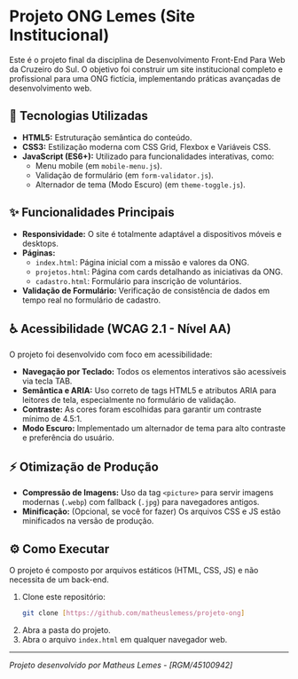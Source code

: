 # Projeto ONG Lemes (Site Institucional)

Este é o projeto final da disciplina de Desenvolvimento Front-End Para Web da Cruzeiro do Sul. O objetivo foi construir um site institucional completo e profissional para uma ONG fictícia, implementando práticas avançadas de desenvolvimento web.

## 🚀 Tecnologias Utilizadas

* **HTML5:** Estruturação semântica do conteúdo.
* **CSS3:** Estilização moderna com CSS Grid, Flexbox e Variáveis CSS.
* **JavaScript (ES6+):** Utilizado para funcionalidades interativas, como:
    * Menu mobile (em `mobile-menu.js`).
    * Validação de formulário (em `form-validator.js`).
    * Alternador de tema (Modo Escuro) (em `theme-toggle.js`).

## ✨ Funcionalidades Principais

* **Responsividade:** O site é totalmente adaptável a dispositivos móveis e desktops.
* **Páginas:**
    * `index.html`: Página inicial com a missão e valores da ONG.
    * `projetos.html`: Página com cards detalhando as iniciativas da ONG.
    * `cadastro.html`: Formulário para inscrição de voluntários.
* **Validação de Formulário:** Verificação de consistência de dados em tempo real no formulário de cadastro.

## ♿ Acessibilidade (WCAG 2.1 - Nível AA)

O projeto foi desenvolvido com foco em acessibilidade:

* **Navegação por Teclado:** Todos os elementos interativos são acessíveis via tecla TAB.
* **Semântica e ARIA:** Uso correto de tags HTML5 e atributos ARIA para leitores de tela, especialmente no formulário de validação.
* **Contraste:** As cores foram escolhidas para garantir um contraste mínimo de 4.5:1.
* **Modo Escuro:** Implementado um alternador de tema para alto contraste e preferência do usuário.

## ⚡ Otimização de Produção

* **Compressão de Imagens:** Uso da tag `<picture>` para servir imagens modernas (`.webp`) com fallback (`.jpg`) para navegadores antigos.
* **Minificação:** (Opcional, se você for fazer) Os arquivos CSS e JS estão minificados na versão de produção.

## ⚙️ Como Executar

O projeto é composto por arquivos estáticos (HTML, CSS, JS) e não necessita de um back-end.

1.  Clone este repositório:
    ```bash
    git clone [https://github.com/matheuslemess/projeto-ong]
    ```
2.  Abra a pasta do projeto.
3.  Abra o arquivo `index.html` em qualquer navegador web.

---
*Projeto desenvolvido por Matheus Lemes - [RGM/45100942]*